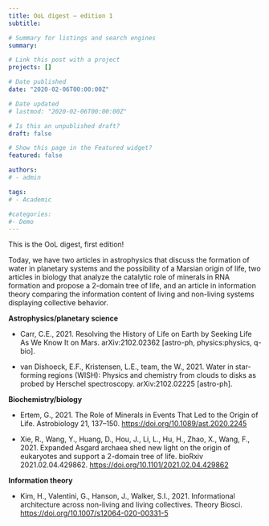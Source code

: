 ```yaml
---
title: OoL digest — edition 1
subtitle: 

# Summary for listings and search engines
summary: 

# Link this post with a project
projects: []

# Date published
date: "2020-02-06T00:00:00Z"

# Date updated
# lastmod: "2020-02-06T00:00:00Z"

# Is this an unpublished draft?
draft: false

# Show this page in the Featured widget?
featured: false

authors:
# - admin

tags:
# - Academic

#categories:
#- Demo
---
```


This is the OoL digest, first edition!

Today, we have two articles in astrophysics that discuss the formation of water in planetary systems and the possibility of a Marsian origin of life, two articles in biology that analyze the catalytic role of minerals in RNA formation and propose a 2-domain tree of life, and an article in information theory comparing the information content of living and non-living systems displaying collective behavior.

**Astrophysics/planetary science**

- Carr, C.E., 2021. Resolving the History of Life on Earth by Seeking Life As We Know It on Mars. arXiv:2102.02362 [astro-ph, physics:physics, q-bio].

- van Dishoeck, E.F., Kristensen, L.E., team, the W., 2021. Water in star-forming regions (WISH): Physics and chemistry from clouds to disks as probed by Herschel spectroscopy. arXiv:2102.02225 [astro-ph].

**Biochemistry/biology**

- Ertem, G., 2021. The Role of Minerals in Events That Led to the Origin of Life. Astrobiology 21, 137–150. https://doi.org/10.1089/ast.2020.2245

- Xie, R., Wang, Y., Huang, D., Hou, J., Li, L., Hu, H., Zhao, X., Wang, F., 2021. Expanded Asgard archaea shed new light on the origin of eukaryotes and support a 2-domain tree of life. bioRxiv 2021.02.04.429862. https://doi.org/10.1101/2021.02.04.429862

**Information theory**

- Kim, H., Valentini, G., Hanson, J., Walker, S.I., 2021. Informational architecture across non-living and living collectives. Theory Biosci. https://doi.org/10.1007/s12064-020-00331-5

